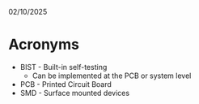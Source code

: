 02/10/2025

# Acronyms

- BIST - Built-in self-testing
    - Can be implemented at the PCB or system level
- PCB - Printed Circuit Board
- SMD - Surface mounted devices
